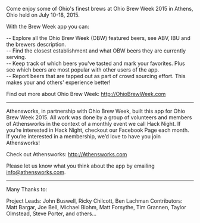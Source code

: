 Come enjoy some of Ohio's finest brews at Ohio Brew Week 2015 in Athens, Ohio held on July 10-18, 2015. 

With the Brew Week app you can:

-- Explore all the Ohio Brew Week (OBW) featured beers, see ABV, IBU and the brewers description.  
-- Find the closest establishment and what OBW beers they are currently serving.  
-- Keep track of which beers you've tasted and mark your favorites. Plus see which beers are most popular with other users of the app.  
-- Report beers that are tapped out as part of crowd sourcing effort. This makes your and others' experience better!  

Find out more about Ohio Brew Week: http://OhioBrewWeek.com

-------

Athensworks, in partnership with Ohio Brew Week, built this app for Ohio Brew Week 2015. All work was done by a group of volunteers and members of Athensworks in the context of a monthly event we call Hack Night. If you’re interested in Hack Night, checkout our Facebook Page each month. If you’re interested in a membership, we’d love to have you join Athensworks!

Check out Athensworks: http://Athensworks.com

Please let us know what you think about the app by emailing info@athensworks.com.

-------

Many Thanks to:

Project Leads: John Buswell, Ricky Chilcott, Ben Lachman
Contributors: Matt Bargar, Joe Bell, Michael Blohm, Matt Forsythe, Tim Grannen, Taylor Olmstead, Steve Porter, and others…
